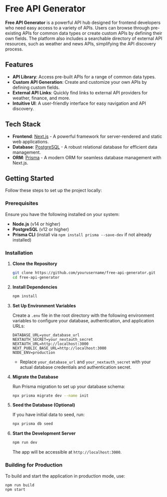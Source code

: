 # Free API Generator

**Free API Generator** is a powerful API hub designed for frontend developers who need easy access to a variety of APIs. Users can browse through pre-existing APIs for common data types or create custom APIs by defining their own fields. The platform also includes a searchable directory of external API resources, such as weather and news APIs, simplifying the API discovery process.

## Features

- **API Library**: Access pre-built APIs for a range of common data types.
- **Custom API Generation**: Create and customize your own APIs by defining custom fields.
- **External API Links**: Quickly find links to external API providers for weather, finance, and more.
- **Intuitive UI**: A user-friendly interface for easy navigation and API discovery.

## Tech Stack

- **Frontend**: [Next.js](https://nextjs.org/) - A powerful framework for server-rendered and static web applications.
- **Database**: [PostgreSQL](https://www.postgresql.org/) - A robust relational database for efficient data management.
- **ORM**: [Prisma](https://www.prisma.io/) - A modern ORM for seamless database management with Next.js.

## Getting Started

Follow these steps to set up the project locally:

### Prerequisites

Ensure you have the following installed on your system:

- **Node.js** (v14 or higher)
- **PostgreSQL** (v12 or higher)
- **Prisma CLI** (install via `npm install prisma --save-dev` if not already installed)

### Installation

1. **Clone the Repository**

    ```bash
    git clone https://github.com/yourusername/free-api-generator.git
    cd free-api-generator
    ```

2. **Install Dependencies**

    ```bash
    npm install
    ```

3. **Set Up Environment Variables**

    Create a `.env` file in the root directory with the following environment variables to configure your database, authentication, and application URLs:

    ```plaintext
    DATABASE_URL=your_database_url
    NEXTAUTH_SECRET=your_nextauth_secret
    NEXTAUTH_URL=http://localhost:3000
    NEXT_PUBLIC_BASE_URL=http://localhost:3000
    NODE_ENV=production
    ```

    - Replace `your_database_url` and `your_nextauth_secret` with your actual database credentials and authentication secret.

4. **Migrate the Database**

    Run Prisma migration to set up your database schema:

    ```bash
    npx prisma migrate dev --name init
    ```

5. **Seed the Database (Optional)**

    If you have initial data to seed, run:

    ```bash
    npx prisma db seed
    ```

6. **Start the Development Server**

    ```bash
    npm run dev
    ```

    The app will be accessible at `http://localhost:3000`.

### Building for Production

To build and start the application in production mode, use:

```bash
npm run build
npm start
